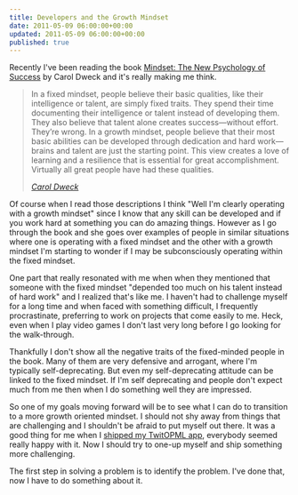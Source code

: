 ```yaml
---
title: Developers and the Growth Mindset
date: 2011-05-09 06:00:00+00:00
updated: 2011-05-09 06:00:00+00:00
published: true
---
```


Recently I've been reading the book [Mindset: The New Psychology of Success](http://shll.me/mindset) by Carol Dweck and it's really making me think.  

> In a fixed mindset, people believe their basic qualities, like their  intelligence or talent, are simply fixed traits. They spend their time  documenting their intelligence or talent instead of developing them.  They also believe that talent alone creates success—without effort.  They’re wrong.
> In a growth mindset, people believe that their most basic  abilities can be developed through dedication and hard work—brains and  talent are just the starting point. This view creates a love of learning  and a resilience that is essential for great accomplishment. Virtually  all great people have had these qualities.
>
> <cite>[Carol Dweck](https://web.archive.org/web/20190905050915/https://mindsetonline.com/whatisit/about/index.html)</cite>

Of course when I read those descriptions I think "Well I'm clearly operating with a growth mindset" since I know that any skill can be developed and if you work hard at something you can do amazing things.  However as I go through the book and she goes over examples of people in similar situations where one is operating with a fixed mindset and the other with a growth mindset I'm starting to wonder if I may be subconsciously operating within the fixed mindset.

One part that really resonated with me when when they mentioned that someone with the fixed mindset "depended too much on his talent instead of hard work" and I realized that's like me.  I haven't had to challenge myself for a long time and when faced with something difficult, I frequently procrastinate, preferring to work on projects that come easily to me.  Heck, even when I play video games I don't last very long before I go looking for the walk-through.

Thankfully I don't show all the negative traits of the fixed-minded people in the book.  Many of them are very defensive and arrogant, where I'm typically self-deprecating.  But even my self-deprecating attitude can be linked to the fixed mindset.  If I'm self deprecating and people don't expect much from me then when I do something well they are impressed.

So one of my goals moving forward will be to see what I can do to transition to a more growth oriented mindset.  I should not shy away from things that are challenging and I shouldn't be afraid to put myself out there. It was a good thing for me when I [shipped my TwitOPML app](/shipping-is-scary/), everybody seemed really happy with it.  Now I should try to one-up myself and ship something more challenging.

The first step in solving a problem is to identify the problem.  I've done that, now I have to do something about it.

